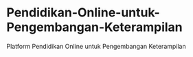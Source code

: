 # Pendidikan-Online-untuk-Pengembangan-Keterampilan
Platform Pendidikan Online untuk Pengembangan Keterampilan
